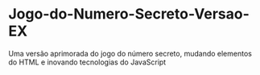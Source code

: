 # Jogo-do-Numero-Secreto-Versao-EX
Uma versão aprimorada do jogo do número secreto, mudando elementos do HTML e inovando tecnologias do JavaScript
